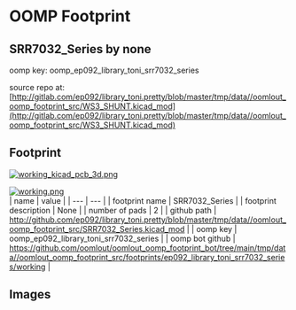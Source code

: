 # OOMP Footprint  
## SRR7032_Series  by none  
  
oomp key: oomp_ep092_library_toni_srr7032_series  
  
source repo at: [http://gitlab.com/ep092/library_toni.pretty/blob/master/tmp/data//oomlout_oomp_footprint_src/WS3_SHUNT.kicad_mod](http://gitlab.com/ep092/library_toni.pretty/blob/master/tmp/data//oomlout_oomp_footprint_src/WS3_SHUNT.kicad_mod)  
## Footprint  
  
[![working_kicad_pcb_3d.png](working_kicad_pcb_3d_600.png)](working_kicad_pcb_3d.png)  
  
[![working.png](working_600.png)](working.png)  
| name | value | 
| --- | --- | 
| footprint name | SRR7032_Series | 
| footprint description | None | 
| number of pads | 2 | 
| github path | http://github.com/ep092/library_toni.pretty/blob/master/tmp/data//oomlout_oomp_footprint_src/SRR7032_Series.kicad_mod | 
| oomp key | oomp_ep092_library_toni_srr7032_series | 
| oomp bot github | https://github.com/oomlout/oomlout_oomp_footprint_bot/tree/main/tmp/data//oomlout_oomp_footprint_src/footprints/ep092_library_toni_srr7032_series/working | 
## Images  
